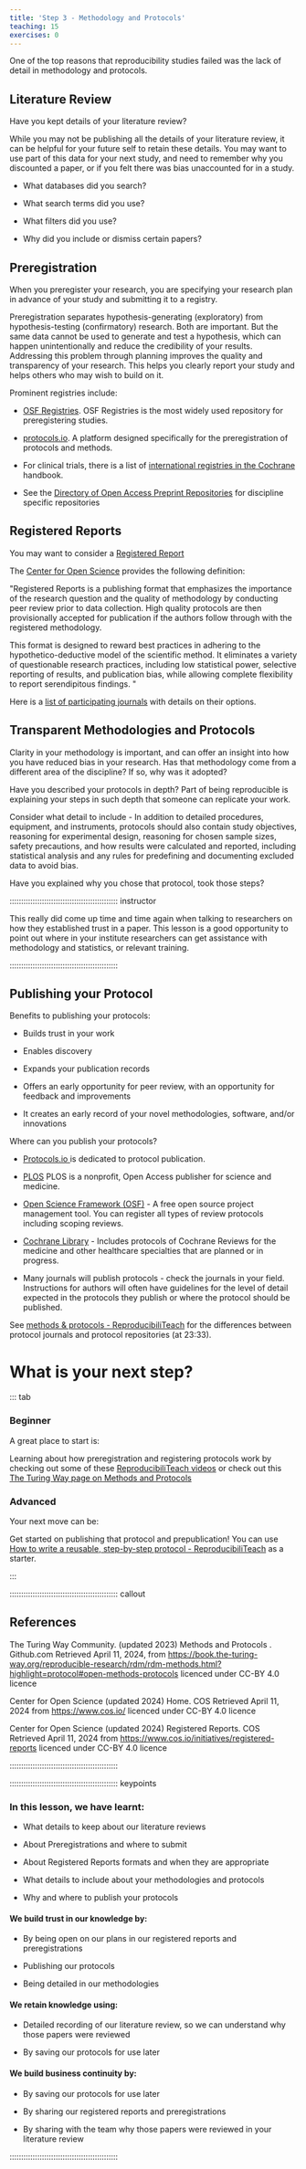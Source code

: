 ```yaml
---
title: 'Step 3 - Methodology and Protocols'
teaching: 15
exercises: 0
---
```


One of the top reasons that reproducibility studies failed was the lack of detail in methodology and protocols. 



## Literature Review

Have you kept details of your literature review? 

While you may not be publishing all the details of your literature review, it can be helpful for your future self to retain these details. You may want to use part of this data for your next study, and need to remember why you discounted a paper, or if you felt there was bias unaccounted for in a study.

- What databases did you search?

- What search terms did you use?

- What filters did you use?

- Why did you include or dismiss certain papers?


## Preregistration

When you preregister your research, you are specifying your research plan in advance of your study and submitting it to a registry. 

Preregistration separates hypothesis-generating (exploratory) from hypothesis-testing (confirmatory) research. Both are important. But the same data cannot be used to generate and test a hypothesis, which can happen unintentionally and reduce the credibility of your results. Addressing this problem through planning improves the quality and transparency of your research. This helps you clearly report your study and helps others who may wish to build on it. 

Prominent registries include:

 - [OSF Registries](https://osf.io/registries). OSF Registries is the most widely used repository for preregistering studies. 

 - [protocols.io](https://www.protocols.io/). A platform designed specifically for the preregistration of protocols and methods.

 - For clinical trials, there is a list of [international registries in the Cochrane](https://training.cochrane.org/handbook) handbook.

 - See the [Directory of Open Access Preprint Repositories](https://doapr.coar-repositories.org/repositories) for discipline specific repositories




<!-- Got any organisation information on preregistration or registering protocols? Include it below. -->



## Registered Reports

You may want to consider a [Registered Report](https://the-turing-way.netlify.app/communication/dif-articles/reg#cm-dif-articles-registered-reports)


The [Center for Open Science](https://www.cos.io/initiatives/registered-reports) provides the following definition:

"Registered Reports is a publishing format that emphasizes the importance of the research question and the quality of methodology by conducting peer review prior to data collection. High quality protocols are then provisionally accepted for publication if the authors follow through with the registered methodology.

This format is designed to reward best practices in adhering to the hypothetico-deductive model of the scientific method. It eliminates a variety of questionable research practices, including low statistical power, selective reporting of results, and publication bias, while allowing complete flexibility to report serendipitous findings. "

Here is a [list of participating journals](https://docs.google.com/spreadsheets/d/1D4_k-8C_UENTRtbPzXfhjEyu3BfLxdOsn9j-otrO870/edit#gid=0) with details on their options.




## Transparent Methodologies and Protocols

Clarity in your methodology is important, and can offer an insight into how you have reduced bias in your research. Has that methodology come from a different area of the discipline? If so, why was it adopted?

Have you described your protocols in depth? Part of being reproducible is explaining your steps in such depth that someone can replicate your work.

Consider what detail to include - In addition to detailed procedures, equipment, and instruments, protocols should also contain study objectives, reasoning for experimental design, reasoning for chosen sample sizes, safety precautions, and how results were calculated and reported, including statistical analysis and any rules for predefining and documenting excluded data to avoid bias.

Have you explained why you chose that protocol, took those steps? 

::::::::::::::::::::::::::::::::::::::::::::::: instructor

This really did come up time and time again when talking to researchers on how they established trust in a paper. This lesson is a good opportunity to point out where in your institute researchers can get assistance with methodology and statistics, or relevant training. 


::::::::::::::::::::::::::::::::::::::::::::::: 


<!-- Got any organisation information on statistics support or research methodology? Include it below. -->



## Publishing your Protocol

Benefits to publishing your protocols:

 - Builds trust in your work

 - Enables discovery 

 - Expands your publication records

 - Offers an early opportunity for peer review, with an opportunity for feedback and improvements

 - It creates an early record of your novel methodologies, software, and/or innovations



Where can you publish your protocols?

 - [Protocols.io ](https://www.protocols.io/) is dedicated to protocol publication.

 - [PLOS](https://plos.org/protocols/) PLOS is a nonprofit, Open Access publisher for science and medicine.

 - [Open Science Framework (OSF)](https://osf.io/) - A free open source project management tool.  You can register all types of review protocols including scoping reviews. 

 - [Cochrane Library](https://www.cochranelibrary.com/) - Includes protocols of Cochrane Reviews for the medicine and other healthcare specialties that are planned or in progress. 

 - Many journals will publish protocols - check the journals in your field. Instructions for authors will often have guidelines for the level of detail expected in the protocols they publish or where the protocol should be published.


See [methods & protocols - ReproducibiliTeach](https://www.youtube.com/watch?v=CzpY4A5G70s&list=PLWb8IFSVeQ620plPweZIQSGQODpGOww8r&index=3) for the differences between protocol journals and protocol repositories (at 23:33).





# What is your next step?

::: tab 


### Beginner

A great place to start is:

Learning about how preregistration and registering protocols work by checking out some of these [ReproducibiliTeach videos](https://www.youtube.com/@reproducibiliteach/videos) or check out this [The Turing Way page on Methods and Protocols](https://book.the-turing-way.org/reproducible-research/rdm/rdm-methods.html?highlight=protocol#open-methods-protocols)

### Advanced

Your next move can be:

Get started on publishing that protocol and prepublication! You can use  [How to write a reusable, step-by-step protocol - ReproducibiliTeach](https://youtu.be/aKiXFzj15dg) as a starter.

:::




::::::::::::::::::::::::::::::::::::::::::::::: callout

## References

The Turing Way Community. (updated 2023) Methods and Protocols . Github.com Retrieved April 11, 2024, from https://book.the-turing-way.org/reproducible-research/rdm/rdm-methods.html?highlight=protocol#open-methods-protocols licenced under CC-BY 4.0 licence

Center for Open Science (updated 2024) Home. COS Retrieved April 11, 2024 from https://www.cos.io/ licenced under CC-BY 4.0 licence

Center for Open Science (updated 2024) Registered Reports. COS Retrieved April 11, 2024 from https://www.cos.io/initiatives/registered-reports licenced under CC-BY 4.0 licence



:::::::::::::::::::::::::::::::::::::::::::::::


::::::::::::::::::::::::::::::::::::::::::::::: keypoints

### In this lesson, we have learnt:

- What details to keep about our literature reviews

- About Preregistrations and where to submit

- About Registered Reports formats and when they are appropriate

- What details to include about your methodologies and protocols

- Why and where to publish your protocols



#### We build trust in our knowledge by:

- By being open on our plans in our registered reports and preregistrations

- Publishing our protocols

- Being detailed in our methodologies



#### We retain knowledge using:

- Detailed recording of our literature review, so we can understand why those papers were reviewed

- By saving our protocols for use later



#### We build business continuity by:

- By saving our protocols for use later

- By sharing our registered reports and preregistrations

- By sharing with the team why those papers were reviewed in your literature review

:::::::::::::::::::::::::::::::::::::::::::::::
